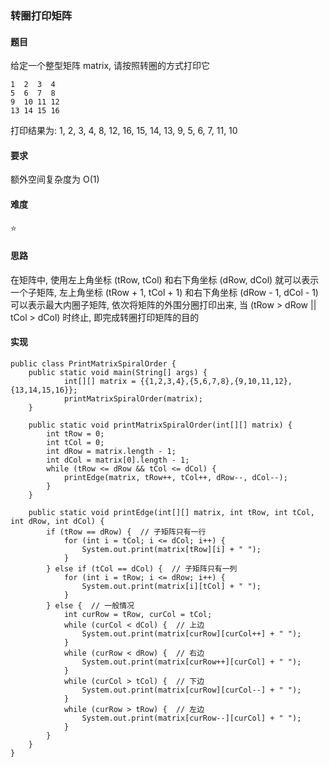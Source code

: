 ### 转圈打印矩阵
#### 题目
给定一个整型矩阵 matrix, 请按照转圈的方式打印它
```
1  2  3  4
5  6  7  8
9  10 11 12
13 14 15 16
```
打印结果为: 1, 2, 3, 4, 8, 12, 16, 15, 14, 13, 9, 5, 6, 7, 11, 10

#### 要求
额外空间复杂度为 O(1)

#### 难度
:star:

#### 思路
在矩阵中, 使用左上角坐标 (tRow, tCol) 和右下角坐标 (dRow, dCol) 就可以表示一个子矩阵, 左上角坐标 (tRow + 1, tCol + 1) 和右下角坐标 (dRow - 1, dCol - 1) 可以表示最大内圈子矩阵, 依次将矩阵的外围分圈打印出来, 当 (tRow > dRow || tCol > dCol) 时终止, 即完成转圈打印矩阵的目的

#### 实现
```
public class PrintMatrixSpiralOrder {
    public static void main(String[] args) {
			int[][] matrix = {{1,2,3,4},{5,6,7,8},{9,10,11,12},{13,14,15,16}};
			printMatrixSpiralOrder(matrix);
	}

	public static void printMatrixSpiralOrder(int[][] matrix) {
		int tRow = 0;
		int tCol = 0;
		int dRow = matrix.length - 1;
		int dCol = matrix[0].length - 1;
		while (tRow <= dRow && tCol <= dCol) {  
			printEdge(matrix, tRow++, tCol++, dRow--, dCol--);
		}
	}

	public static void printEdge(int[][] matrix, int tRow, int tCol, int dRow, int dCol) {
	    if (tRow == dRow) {  // 子矩阵只有一行
			for (int i = tCol; i <= dCol; i++) {
				System.out.print(matrix[tRow][i] + " ");
			}
		} else if (tCol == dCol) {  // 子矩阵只有一列
			for (int i = tRow; i <= dRow; i++) {
				System.out.print(matrix[i][tCol] + " ");
			}
		} else {  // 一般情况
			int curRow = tRow, curCol = tCol;
			while (curCol < dCol) {  // 上边
				System.out.print(matrix[curRow][curCol++] + " ");
			}
			while (curRow < dRow) {  // 右边
				System.out.print(matrix[curRow++][curCol] + " ");
			}
			while (curCol > tCol) {  // 下边
				System.out.print(matrix[curRow][curCol--] + " ");
			}
			while (curRow > tRow) {  // 左边
				System.out.print(matrix[curRow--][curCol] + " ");
			}
		}
	}  
}
```
